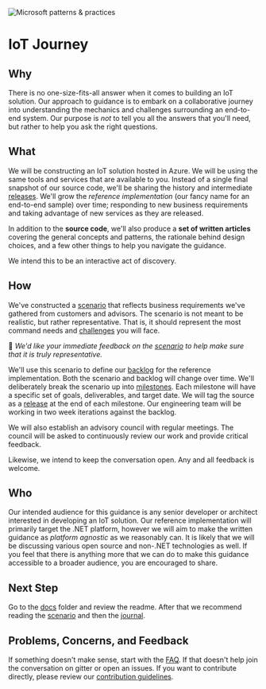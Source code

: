 ![Microsoft patterns & practices](http://pnp.azurewebsites.net/images/pnp-logo.png)
# IoT Journey

## Why

There is no one-size-fits-all answer when it comes to building an IoT solution.
Our approach to guidance is to embark on a collaborative journey into
understanding the mechanics and challenges surrounding an end-to-end system.
Our purpose is _not_ to tell you all the answers that you'll need, but rather
to help you ask the right questions.

## What

We will be constructing an IoT solution hosted in Azure. We will be using the
same tools and services that are available to you. Instead of a single final
snapshot of our source code, we'll be sharing the history and intermediate
[releases][]. We'll grow the _reference implementation_ (our fancy name for an
end-to-end sample) over time; responding to new business requirements and
taking advantage of new services as they are released.

In addition to the **source code**, we'll also produce a **set of written
articles** covering the general concepts and patterns, the rationale behind
design choices, and a few other things to help you navigate the guidance.

We intend this to be an interactive act of discovery.

## How

We've constructed a [scenario][] that reflects business requirements we've
gathered from customers and advisors. The scenario is not meant to be
realistic, but rather representative. That is, it should represent the most
command needs and [challenges][] you will face.

:memo: _We'd like your immediate feedback on the [scenario][] to help make sure
that it is truly representative._

We'll use this scenario to define our [backlog][] for the reference
implementation. Both the scenario and backlog will change over time. We'll
deliberately break the scenario up into [milestones][]. Each milestone will have
a specific set of goals, deliverables, and target date. We will tag the source
as a [release][releases] at the end of each milestone. Our engineering team will
be working in two week iterations against the backlog.

We will also establish an advisory council with regular meetings. The council
will be asked to continuously review our work and provide critical feedback.

Likewise, we intend to keep the conversation open. Any and all feedback is
welcome.

## Who

Our intended audience for this guidance is any senior developer or architect
interested in developing an IoT solution. Our reference implementation will
primarily target the .NET platform, however we will aim to make the written
guidance as _platform agnostic_ as we reasonably can. It is likely that we will
be discussing various open source and non-.NET technologies as well.
If you feel that there is anything more that we can do to make this guidance
accessible to a broader audience, you are encouraged to share.

## Next Step

Go to the [docs](docs) folder and review the readme.
After that we recommend reading the [scenario][] and then the
[journal](docs/journal).

## Problems, Concerns, and Feedback
If something doesn't make sense, start with the [FAQ](FAQ.md).
If that doesn't help join the conversation on gitter or open an issues.
If you want to contribute directly, please review our
[contribution guidelines](CONTRIBUTING.md).

[scenario]: docs/customer-scenario.md
[challenges]: docs/challenges-and-questions.md
[backlog]: https://github.com/mspnp/iot-journey/issues
[milestones]: https://github.com/mspnp/iot-journey/milestones
[releases]: https://help.github.com/articles/about-releases/
